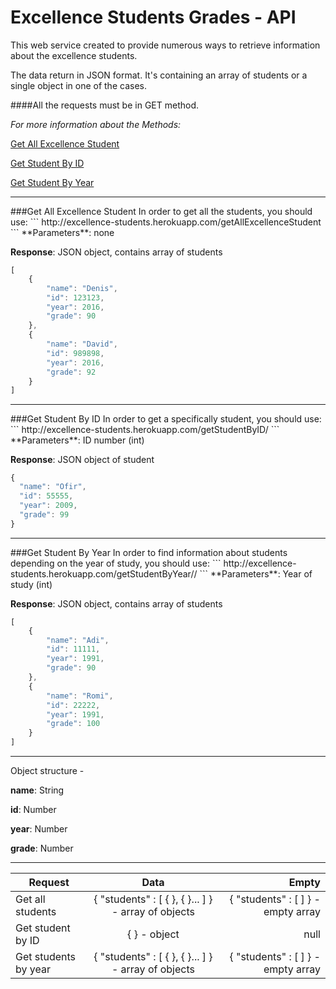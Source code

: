 # Excellence Students Grades - API

This web service created to provide numerous ways to retrieve information about the excellence students.

The data return in JSON format. It's containing an array of students or a single object in one of the cases.

####All the requests must be in GET method.

_For more information about the Methods:_

[Get All Excellence Student](#all)

[Get Student By ID](#byID)

[Get Student By Year](#byYear)


---
<a name="all">
###Get All Excellence Student
In order to get all the students, you should use:
```
http://excellence-students.herokuapp.com/getAllExcellenceStudent
```
**Parameters**: none

**Response**: JSON object, contains array of students
```javascript
[
    {
        "name": "Denis",
        "id": 123123,
        "year": 2016,
        "grade": 90
    },
    {
        "name": "David",
        "id": 989898,
        "year": 2016,
        "grade": 92
    }
]
```
---
<a name="byID">
###Get Student By ID
In order to get a specifically student, you should use:
```
http://excellence-students.herokuapp.com/getStudentByID/<ID_number>
```
**Parameters**: ID number (int)

**Response**: JSON object of student
```javascript
{
  "name": "Ofir",
  "id": 55555,
  "year": 2009,
  "grade": 99
}
```

---
<a name="byYear">
###Get Student By Year
In order to find information about students depending on the year of study, you should use:
```
http://excellence-students.herokuapp.com/getStudentByYear//<Year>
```
**Parameters**: Year of study (int)

**Response**: JSON object, contains array of students
```javascript
[
    {
        "name": "Adi",
        "id": 11111,
        "year": 1991,
        "grade": 90
    },
    {
        "name": "Romi",
        "id": 22222,
        "year": 1991,
        "grade": 100
    }
]
```
---

Object structure - 

**name**: String 

**id**: Number 

**year**: Number

**grade**: Number


---


| Request       | Data          | Empty  |
| ------------- |:-------------:| -----:|
| Get all students| { "students" : [ { }, { }... ] } - array of objects  | { "students" : [ ] } - empty array |
| Get student by ID | { } - object      |  null |
| Get students by year | { "students" : [ { }, { }... ] } - array of objects       |    { "students" : [ ] } - empty array |
